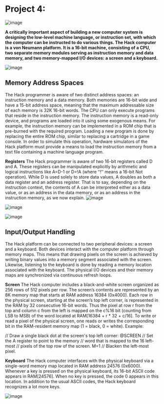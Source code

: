 # Project 4:
![image](https://user-images.githubusercontent.com/33065305/77532669-f8202b00-6e9d-11ea-9ba6-ea1b6e1d0fba.png)

**A critically important aspect of building a new computer system is designing the low-level machine language, or instruction set, with which the computer can be instructed to do various things.
The Hack computer is a von Neumann platform. It is a 16-bit machine, consisting of a CPU, two separate memory modules serving as instruction memory and data memory, and two memory-mapped I/O devices: a screen and a keyboard.**

![image](https://user-images.githubusercontent.com/33065305/77532608-dd4db680-6e9d-11ea-9f2e-b572201de67e.png)

## Memory Address Spaces
The Hack programmer is aware of two distinct address
spaces: an instruction memory and a data memory. Both memories are 16-bit wide and have a 15-bit address space, meaning that the maximum addressable size of each memory is 32K 16-bit words. The CPU can only execute programs that reside in the instruction memory. The instruction memory is a read-only device, and programs are loaded into it using some exogenous means. For example, the instruction memory can be implemented in a ROM chip that is pre-burned with the required program. Loading a new program is done by replacing the entire ROM chip, similar to replacing a cartridge in a game console. In order to simulate this operation, hardware simulators of the Hack platform must provide a means to load the instruction memory from a text file containing a machine language program.

**Registers**  The Hack programmer is aware of two 16-bit registers called D and A. These registers can be manipulated explicitly by arithmetic and logical instructions like A=D-1 or D=!A (where ‘‘!’’ means a 16-bit Not operation). While D is used solely to store data values, A doubles as both a data register and an address register. That is to say, depending on the instruction context, the contents of A can be interpreted either as a data value, or as an address in the data memory, or as an address in the instruction memory, as we now explain.
![image](https://user-images.githubusercontent.com/33065305/77532498-a1b2ec80-6e9d-11ea-90e1-c8e8c424005e.png)

![image](https://user-images.githubusercontent.com/33065305/77530460-0b30fc00-6e9a-11ea-973e-b4d9c3b33f47.png)

![image](https://user-images.githubusercontent.com/33065305/77530671-62cf6780-6e9a-11ea-8533-252e2da8a122.png)

## Input/Output Handling
The Hack platform can be connected to two peripheral devices: a screen and a keyboard. Both devices interact with the computer platform through memory maps. This means that drawing pixels on the screen is achieved by writing binary values into a memory segment associated with the screen. Likewise, listening to the keyboard is done by reading a memory location associated with the keyboard. The physical I/O devices and their memory maps are synchronized via continuous refresh loops.

**Screen** The Hack computer includes a black-and-white screen organized as 256 rows of 512 pixels per row. The screen’s contents are represented by an 8K memory map that starts at RAM address 16384 (0x4000). Each row in the physical screen, starting at the screen’s top left corner, is represented in the RAM by 32 consecutive 16-bit words. Thus the pixel at row r from the top and column c from the left is mapped on the c%16 bit (counting from LSB to MSB) of the word located at RAM[16384 + r * 32 + c/16]. To write or read a pixel of the physical screen, one reads or writes the corresponding bit in the RAM-resident memory map (1 = black, 0 = white). Example:

// Draw a single black dot at the screen's top left corner:
@SCREEN // Set the A register to point to the memory
// word that is mapped to the 16 left-most
// pixels of the top row of the screen.
M=1 // Blacken the left-most pixel.

**Keyboard** The Hack computer interfaces with the physical keyboard via a single-word memory map located in RAM address 24576 (0x6000). Whenever a key is pressed on the physical keyboard, its 16-bit ASCII code appears in RAM[24576]. When no key is pressed, the code 0 appears in this location. In addition to the usual ASCII codes, the Hack keyboard recognizes a lot more keys.

![image](https://user-images.githubusercontent.com/33065305/77532153-face5080-6e9c-11ea-8905-0ef7e722ab71.png)
